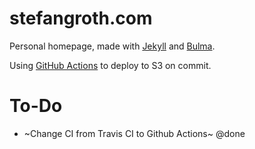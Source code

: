 # stefangroth.com
Personal homepage, made with [Jekyll](http://jekyllrb.com) and [Bulma](http://bulma.io).

Using [GitHub Actions](https://github.com/features/actions) to deploy to S3 on commit.

# To-Do
- ~Change CI from Travis CI to Github Actions~ @done
